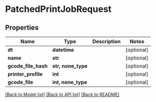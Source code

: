 # PatchedPrintJobRequest

## Properties
Name | Type | Description | Notes
------------ | ------------- | ------------- | -------------
**dt** | **datetime** |  | [optional] 
**name** | **str** |  | [optional] 
**gcode_file_hash** | **str, none_type** |  | [optional] 
**printer_profile** | **int** |  | [optional] 
**gcode_file** | **int, none_type** |  | [optional] 

[[Back to Model list]](../README.md#documentation-for-models) [[Back to API list]](../README.md#documentation-for-api-endpoints) [[Back to README]](../README.md)


